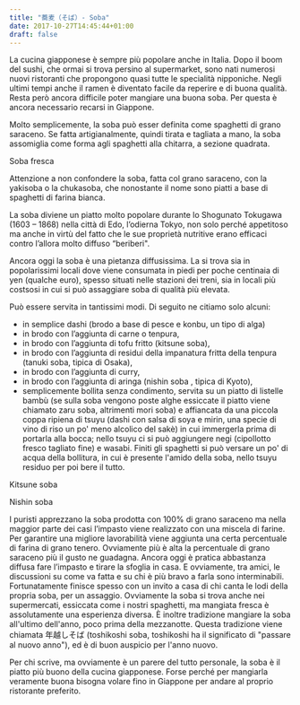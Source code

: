 ```yaml
---
title: "蕎麦（そば）- Soba"
date: 2017-10-27T14:45:44+01:00
draft: false
---
```

La cucina giapponese è sempre più popolare anche in Italia. Dopo il boom del sushi, che ormai si trova persino al supermarket, sono nati numerosi nuovi ristoranti che propongono quasi tutte le specialità nipponiche. Negli ultimi tempi anche il ramen è diventato facile da reperire e di buona qualità.
Resta però ancora difficile poter mangiare una buona soba. Per questa è ancora necessario recarsi in Giappone.

Molto semplicemente, la soba può esser definita come spaghetti di grano saraceno. Se fatta artigianalmente, quindi tirata e tagliata a mano, la soba assomiglia come forma agli spaghetti alla chitarra, a sezione quadrata.

Soba fresca

Attenzione a non confondere la soba, fatta col grano saraceno, con la yakisoba o la chukasoba, che nonostante il nome sono piatti a base di spaghetti di farina bianca.

La soba diviene un piatto molto popolare durante lo Shogunato Tokugawa (1603 – 1868) nella città di Edo, l’odierna Tokyo, non solo perché appetitoso ma anche in virtù del fatto che le sue proprietà nutritive erano efficaci contro l’allora molto diffuso “beriberi".

Ancora oggi la soba è una pietanza diffusissima. La si trova sia in popolarissimi locali dove viene consumata in piedi per poche centinaia di yen (qualche euro), spesso situati nelle stazioni dei treni, sia in locali più costsosi in cui si può assaggiare soba di qualità più elevata.

Può essere servita in tantissimi modi. Di seguito ne citiamo solo alcuni:

- in semplice dashi (brodo a base di pesce e konbu, un tipo di alga)
- in brodo con l’aggiunta di carne o tenpura,
- in brodo con l’aggiunta di tofu fritto (kitsune soba),
- in brodo con l’aggiunta di residui della impanatura fritta della tenpura (tanuki soba, tipica di Osaka),
- in brodo con l’aggiunta di curry,
- in brodo con l’aggiunta di aringa (nishin soba , tipica di Kyoto),
- semplicemente bollita senza condimento, servita su un piatto di listelle bambù (se sulla soba vengono poste alghe essiccate il piatto viene chiamato zaru soba, altrimenti mori soba) e affiancata da una piccola coppa ripiena di tsuyu (dashi con salsa di soya e mirin, una specie di vino di riso un po' meno alcolico del sakè) in cui immergerla prima di portarla alla bocca; nello tsuyu ci si può aggiungere negi (cipollotto fresco tagliato fine) e wasabi. Finiti gli spaghetti si può versare un po' di acqua della bollitura, in cui è presente l'amido della soba, nello tsuyu residuo per poi bere il tutto.

Kitsune soba

Nishin soba

I puristi apprezzano la soba prodotta con 100% di grano saraceno ma nella maggior parte dei casi l’impasto viene realizzato con una miscela di farine. Per garantire una migliore lavorabilità viene aggiunta una certa percentuale di farina di grano tenero. Ovviamente più è alta la percentuale di grano saraceno più il gusto ne guadagna.
Ancora oggi è pratica abbastanza diffusa fare l’impasto e tirare la sfoglia in casa. E ovviamente, tra amici, le discussioni su come va fatta e su chi è più bravo a farla sono interminabili. Fortunatamente finisce spesso con un invito a casa di chi canta le lodi della propria soba, per un assaggio.
Ovviamente la soba si trova anche nei supermercati, essiccata come i nostri spaghetti, ma mangiata fresca è assolutamente una esperienza diversa.
È inoltre tradizione mangiare la soba all'ultimo dell'anno, poco prima della mezzanotte. Questa tradizione viene chiamata 年越しそば (toshikoshi soba, toshikoshi ha il significato di "passare al nuovo anno"), ed è di buon auspicio per l'anno nuovo.

Per chi scrive, ma ovviamente è un parere del tutto personale, la soba è il piatto più buono della cucina giapponese. Forse perché per mangiarla veramente buona bisogna volare fino in Giappone per andare al proprio ristorante preferito.
